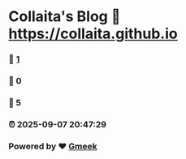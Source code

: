 # Collaita's Blog :link: https://collaita.github.io 
### :page_facing_up: [1](https://collaita.github.io/tag.html) 
### :speech_balloon: 0 
### :hibiscus: 5 
### :alarm_clock: 2025-09-07 20:47:29 
### Powered by :heart: [Gmeek](https://github.com/Meekdai/Gmeek)
